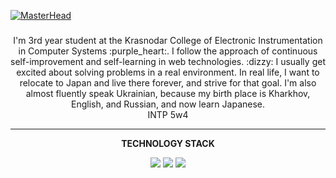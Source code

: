 [![MasterHead](https://user-images.githubusercontent.com/118426764/219391592-95cd238b-34cb-4b8b-8ac8-e514dfa89d10.png)](https://github.com/reincarnationdeity)

###
<p align="center">
I'm 3rd year student at the Krasnodar College of Electronic Instrumentation in Computer Systems :purple_heart:. I follow the approach of continuous self-improvement and self-learning in web technologies. :dizzy: I usually get excited about solving problems in a real environment. In real life, I want to relocate to Japan and live there forever, and strive for that goal. I'm also almost fluently speak Ukrainian, because my birth place is Kharkhov, English, and Russian, and now learn Japanese.<br>
  INTP 5w4
</p>

<hr>
<p align="center"><b>TECHNOLOGY STACK</b></p>
<p align="center">
<img src="https://img.shields.io/badge/-HTML5-E34F26?style=flat-square&logo=html5&logoColor=white">
<img src="https://img.shields.io/badge/-CSS3-1572B6?style=flat-square&logo=css3"/>
<img src="https://img.shields.io/badge/-Bootstrap-563D7C?style=flat-square&logo=bootstrap"/>
</p>
